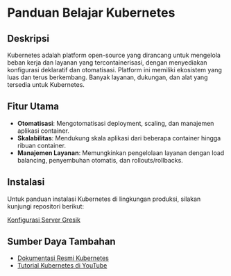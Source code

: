 # Panduan Belajar Kubernetes

## Deskripsi

Kubernetes adalah platform open-source yang dirancang untuk mengelola beban kerja dan layanan yang tercontainerisasi, dengan menyediakan konfigurasi deklaratif dan otomatisasi. Platform ini memiliki ekosistem yang luas dan terus berkembang. Banyak layanan, dukungan, dan alat yang tersedia untuk Kubernetes.

## Fitur Utama

- **Otomatisasi**: Mengotomatisasi deployment, scaling, dan manajemen aplikasi container.
- **Skalabilitas**: Mendukung skala aplikasi dari beberapa container hingga ribuan container.
- **Manajemen Layanan**: Memungkinkan pengelolaan layanan dengan load balancing, penyembuhan otomatis, dan rollouts/rollbacks.

## Instalasi

Untuk panduan instalasi Kubernetes di lingkungan produksi, silakan kunjungi repositori berikut:

[Konfigurasi Server Gresik](https://github.com/wicaksuu/konfigurasi-server-gresik)

## Sumber Daya Tambahan

- [Dokumentasi Resmi Kubernetes](https://kubernetes.io/docs/)
- [Tutorial Kubernetes di YouTube](https://www.youtube.com/results?search_query=kubernetes+tutorial)
